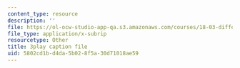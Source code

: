 ```yaml
---
content_type: resource
description: ''
file: https://ol-ocw-studio-app-qa.s3.amazonaws.com/courses/18-03-differential-equations-spring-2010/5802cd1bd4da5b028f5a30d71018ae59_XDhJ8lVGbl8.vtt
file_type: application/x-subrip
resourcetype: Other
title: 3play caption file
uid: 5802cd1b-d4da-5b02-8f5a-30d71018ae59
---
```


